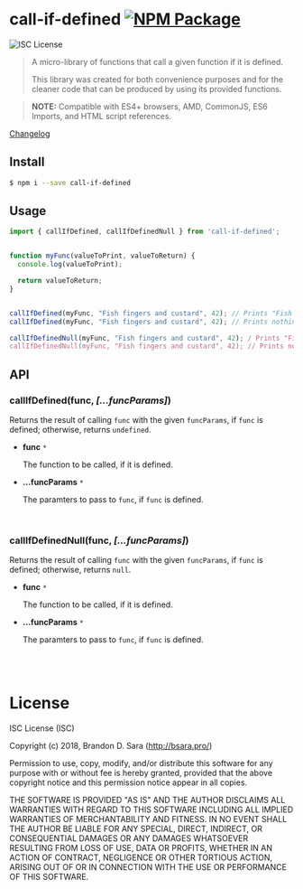 # call-if-defined [![NPM Package](https://img.shields.io/npm/v/call-if-defined.svg?style=flat-square)][npm]

![ISC License](https://img.shields.io/badge/license-ISC-blue.svg?style=flat-square)

> A micro-library of functions that call a given function if it is defined.
>
> This library was created for both convenience purposes and for the cleaner code that
> can be produced by using its provided functions.

> **NOTE:** Compatible with ES4+ browsers, AMD, CommonJS, ES6 Imports, and HTML
> script references.

[Changelog](https://github.com/bsara/call-if-defined/blob/master/CHANGELOG.md)



## Install

```bash
$ npm i --save call-if-defined
```


## Usage

```js
import { callIfDefined, callIfDefinedNull } from 'call-if-defined';


function myFunc(valueToPrint, valueToReturn) {
  console.log(valueToPrint);

  return valueToReturn;
}


callIfDefined(myFunc, "Fish fingers and custard", 42); // Prints "Fish fingers and custard" & returns 42
callIfDefined(myFunc, "Fish fingers and custard", 42); // Prints nothing and returns `undefined`

callIfDefinedNull(myFunc, "Fish fingers and custard", 42); / Prints "Fish fingers and custard" & returns 42
callIfDefinedNull(myFunc, "Fish fingers and custard", 42); // Prints nothing and returns `null`

```


## API

### callIfDefined(func, *[...funcParams]*)

Returns the result of calling `func` with the given `funcParams`, if `func` is
defined; otherwise, returns `undefined`.

- **func** `*`

  The function to be called, if it is defined.

- **...funcParams** `*`

  The paramters to pass to `func`, if `func` is defined.


<br/>


### callIfDefinedNull(func, *[...funcParams]*)

Returns the result of calling `func` with the given `funcParams`, if `func` is
defined; otherwise, returns `null`.

- **func** `*`

  The function to be called, if it is defined.

- **...funcParams** `*`

  The paramters to pass to `func`, if `func` is defined.


<br/>
<br/>


# License

ISC License (ISC)

Copyright (c) 2018, Brandon D. Sara (http://bsara.pro/)

Permission to use, copy, modify, and/or distribute this software for any
purpose with or without fee is hereby granted, provided that the above
copyright notice and this permission notice appear in all copies.

THE SOFTWARE IS PROVIDED "AS IS" AND THE AUTHOR DISCLAIMS ALL WARRANTIES WITH
REGARD TO THIS SOFTWARE INCLUDING ALL IMPLIED WARRANTIES OF MERCHANTABILITY
AND FITNESS. IN NO EVENT SHALL THE AUTHOR BE LIABLE FOR ANY SPECIAL, DIRECT,
INDIRECT, OR CONSEQUENTIAL DAMAGES OR ANY DAMAGES WHATSOEVER RESULTING FROM
LOSS OF USE, DATA OR PROFITS, WHETHER IN AN ACTION OF CONTRACT, NEGLIGENCE OR
OTHER TORTIOUS ACTION, ARISING OUT OF OR IN CONNECTION WITH THE USE OR
PERFORMANCE OF THIS SOFTWARE.



[license]: https://github.com/bsara/call-if-defined/blob/master/LICENSE "License"
[npm]:     https://www.npmjs.com/package/call-if-defined                "NPM Package: call-if-defined"
